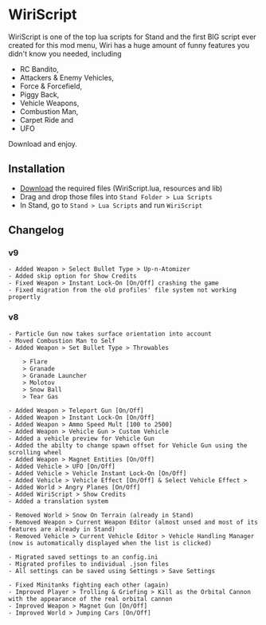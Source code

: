 # WiriScript
WiriScript is one of the top lua scripts for Stand and the first BIG script ever created for this mod menu,  Wiri has a huge amount of funny features you didn't know you needed, including

- RC Bandito, 
- Attackers & Enemy Vehicles, 
- Force & Forcefield, 
- Piggy Back, 
- Vehicle Weapons,
- Combustion Man,
- Carpet Ride and
- UFO

Download and enjoy.

## Installation

- [Download] the required files (WiriScript.lua, resources and lib)
- Drag and drop those files into `Stand Folder > Lua Scripts`
- In Stand, go to `Stand > Lua Scripts` and run `WiriScript`

## Changelog

### v9
```
- Added Weapon > Select Bullet Type > Up-n-Atomizer
- Added skip option for Show Credits
- Fixed Weapon > Instant Lock-On [On/Off] crashing the game
- Fixed migration from the old profiles' file system not working propertly
```

### v8

```
- Particle Gun now takes surface orientation into account
- Moved Combustion Man to Self
- Added Weapon > Set Bullet Type > Throwables
	
	> Flare
	> Granade
	> Granade Launcher
	> Molotov
	> Snow Ball
	> Tear Gas
	
- Added Weapon > Teleport Gun [On/Off]
- Added Weapon > Instant Lock-On [On/Off]
- Added Weapon > Ammo Speed Mult [100 to 2500]
- Added Weapon > Vehicle Gun > Custom Vehicle
- Added a vehicle preview for Vehicle Gun
- Added the abilty to change spawn offset for Vehicle Gun using the scrolling wheel
- Added Weapon > Magnet Entities [On/Off]
- Added Vehicle > UFO [On/Off]
- Added Vehicle > Vehicle Instant Lock-On [On/Off]
- Added Vehicle > Vehicle Effect [On/Off] & Select Vehicle Effect >
- Added World > Angry Planes [On/Off]
- Added WiriScript > Show Credits
- Added a translation system

- Removed World > Snow On Terrain (already in Stand)
- Removed Weapon > Current Weapon Editor (almost unsed and most of its features are already in Stand)
- Removed Vehicle > Current Vehicle Editor > Vehicle Handling Manager (now is automatically displayed when the list is clicked) 

- Migrated saved settings to an config.ini
- Migrated profiles to individual .json files
- All settings can be saved using Settings > Save Settings

- Fixed Minitanks fighting each other (again)
- Improved Player > Trolling & Griefing > Kill as the Orbital Cannon with the appearance of the real orbital cannon
- Improved Weapon > Magnet Gun [On/Off]
- Improved World > Jumping Cars [On/Off] 
```
[Download]: https://github.com/nowiry/WiriScript/archive/refs/heads/main.zip
